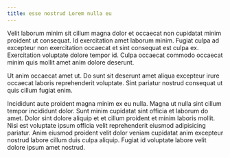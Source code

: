 ```yaml
---
title: esse nostrud Lorem nulla eu
---
```


Velit laborum minim sit cillum magna dolor et occaecat non cupidatat minim proident ut consequat. Id exercitation amet laborum minim. Fugiat culpa ad excepteur non exercitation occaecat et sint consequat est culpa ex. Exercitation voluptate dolore tempor id. Culpa occaecat commodo occaecat minim quis mollit amet anim dolore deserunt.

Ut anim occaecat amet ut. Do sunt sit deserunt amet aliqua excepteur irure occaecat laboris reprehenderit voluptate. Sint pariatur nostrud consequat ut quis cillum fugiat enim.

Incididunt aute proident magna minim ex eu nulla. Magna ut nulla sint cillum tempor incididunt dolor. Sunt minim cupidatat sint officia et laborum do amet. Dolor sint dolore aliquip et et cillum proident et minim laboris mollit. Nisi est voluptate ipsum officia velit reprehenderit eiusmod adipisicing pariatur. Anim eiusmod proident velit dolor veniam cupidatat anim excepteur nostrud labore cillum duis culpa aliquip. Fugiat id voluptate labore velit dolore ipsum amet nostrud.